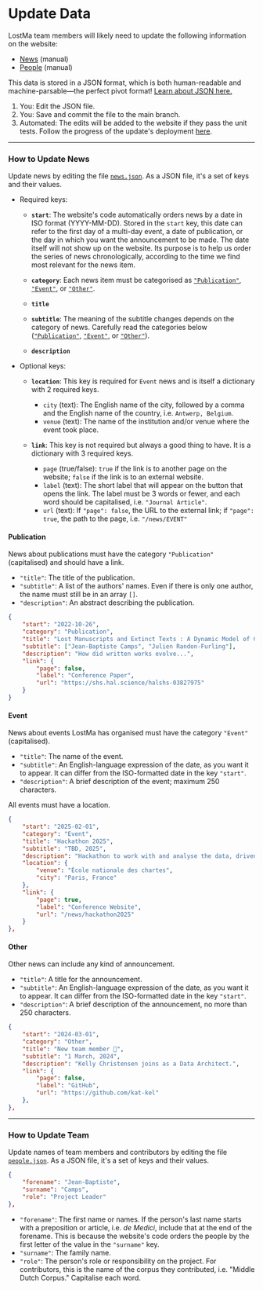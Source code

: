 # Update Data

LostMa team members will likely need to update the following information on the website:

- [News](#how-to-update-news) (manual)
- [People](#how-to-update-team) (manual)

This data is stored in a JSON format, which is both human-readable and machine-parsable&mdash;the perfect pivot format! [Learn about JSON here.](https://www.w3schools.com/whatis/whatis_json.asp)

1. You: Edit the JSON file.
2. You: Save and commit the file to the main branch.
3. Automated: The edits will be added to the website if they pass the unit tests. Follow the progress of the update's deployment [here](https://github.com/LostMa-ERC/lostma-erc.github.io/actions).

---

### How to Update News

Update news by editing the file [`news.json`](./news.json). As a JSON file, it's a set of keys and their values.

- Required keys:
    - **`start`**: The website's code automatically orders news by a date in ISO format (YYYY-MM-DD). Stored in the `start` key, this date can refer to the first day of a multi-day event, a date of publication, or the day in which you want the announcement to be made. The date itself will not show up on the website. Its purpose is to help us order the series of news chronologically, according to the time we find most relevant for the news item.

    - **`category`**: Each news item must be categorised as [`"Publication"`](#publication), [`"Event"`](#event), or [`"Other"`](#other).

    - **`title`**
    
    - **`subtitle`**: The meaning of the subtitle changes depends on the category of news. Carefully read the categories below ([`"Publication"`](#publication), [`"Event"`](#event), or [`"Other"`](#other)).
    
    - **`description`**

- Optional keys:

    - **`location`**: This key is required for `Event` news and is itself a dictionary with 2 required keys.
        * `city` (text): The English name of the city, followed by a comma and the English name of the country, i.e. `Antwerp, Belgium`.
        * `venue` (text): The name of the institution and/or venue where the event took place.

    - **`link`**: This key is not required but always a good thing to have. It is a dictionary with 3 required keys.
        * `page` (true/false): `true` if the link is to another page on the website; `false` if the link is to an external website.
        * `label` (text): The short label that will appear on the button that opens the link. The label must be 3 words or fewer, and each word should be capitalised, i.e. `"Journal Article"`.
        * `url` (text): If `"page": false`, the URL to the external link; if `"page": true`, the path to the page, i.e. `"/news/EVENT"`

#### Publication

News about publications must have the category `"Publication"` (capitalised) and should have a link.

- `"title"`: The title of the publication.
- `"subtitle"`: A list of the authors' names. Even if there is only one author, the name must still be in an array `[]`.
- `"description"`: An abstract describing the publication.

```json
{
    "start": "2022-10-26", 
    "category": "Publication",
    "title": "Lost Manuscripts and Extinct Texts : A Dynamic Model of Cultural Transmission", 
    "subtitle": ["Jean-Baptiste Camps", "Julien Randon-Furling"],
    "description": "How did written works evolve...",
    "link": {
        "page": false,
        "label": "Conference Paper",
        "url": "https://shs.hal.science/halshs-03827975"
    }
}
```

#### Event

News about events LostMa has organised must have the category `"Event"` (capitalised).

- `"title"`: The name of the event.
- `"subtitle"`: An English-language expression of the date, as you want it to appear. It can differ from the ISO-formatted date in the key `"start"`.
- `"description"`: A brief description of the event; maximum 250 characters.

All events must have a location.

```json
{
    "start": "2025-02-01",
    "category": "Event",
    "title": "Hackathon 2025",
    "subtitle": "TBD, 2025",
    "description": "Hackathon to work with and analyse the data, driven by scientific inquiries and leading to early results.",
    "location": {
        "venue": "École nationale des chartes",
        "city": "Paris, France"
    },
    "link": {
        "page": true,
        "label": "Conference Website",
        "url": "/news/hackathon2025"
    }
},
```

#### Other

Other news can include any kind of announcement.

- `"title"`: A title for the announcement.
- `"subtitle"`: An English-language expression of the date, as you want it to appear. It can differ from the ISO-formatted date in the key `"start"`.
- `"description"`: A brief description of the announcement, no more than 250 characters. 

```json
{
    "start": "2024-03-01",
    "category": "Other",
    "title": "New team member 🤝",
    "subtitle": "1 March, 2024",
    "description": "Kelly Christensen joins as a Data Architect.",
    "link": {
        "page": false,
        "label": "GitHub",
        "url": "https://github.com/kat-kel"
    },
},
```

---

### How to Update Team


Update names of team members and contributors by editing the file [`people.json`](./people.json). As a JSON file, it's a set of keys and their values.

```json
{
    "forename": "Jean-Baptiste",
    "surname": "Camps",
    "role": "Project Leader"
}, 
```

- `"forename"`: The first name or names. If the person's last name starts with a preposition or article, i.e. _de Medici_, include that at the end of the forename. This is because the website's code orders the people by the first letter of the value in the `"surname"` key.
- `"surname"`: The family name.
- `"role"`: The person's role or responsibility on the project. For contributors, this is the name of the corpus they contributed, i.e. "Middle Dutch Corpus." Capitalise each word.
